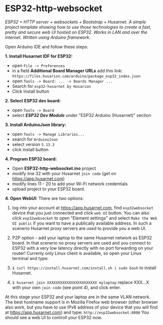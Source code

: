 # ESP32-http-websocket
*ESP32 + HTTP server + websockets + Bootstrap + Husarnet. A simple project template showing how to use those technologies to create a fast, pretty and secure web UI hosted on ESP32. Works in LAN and over the internet. Written using Arduino framework.*

Open Arduino IDE and follow these steps:

**1. Install Husarnet IDF for ESP32:**
* open ```File -> Preferences```
* in a field **Additional Board Manager URLs** add this link: `https://files.husarion.com/arduino/package_esp32_index.json`
* open ```Tools -> Board: ... -> Boards Manager ...```
* Search for `esp32-husarnet by Husarion`
* Click Install button

**2. Select ESP32 dev board:**
* open ```Tools -> Board```
* select ***ESP32 Dev Module*** under "ESP32 Arduino (Husarnet)" section

**3. Install ArduinoJson library:**
* open ```Tools -> Manage Libraries...```
* search for `ArduinoJson`
* select version `5.13.3`
* click install button

**4. Program ESP32 board:**
* Open **ESP32-http-websocket.ino** project
* modify line 32 with your Husarnet `join code` (get on https://app.husarnet.com)
* modify lines 11 - 20 to add your Wi-Fi network credentials
* upload project to your ESP32 board.

**4. Open WebUI:**
There are two options:
1. log into your account at https://app.husarnet.com, find `esp32websocket` device that you just connected and click `web UI` button. You can also click `esp32websocket` to open "Element settings" and select `Make the Web UI public` if you want to have a publically available address. In such a scenerio Husarnet proxy servers are used to provide you a web UI.
2. P2P option - add your laptop to the same Husarnet network as ESP32 board. In that scenerio no proxy servers are used and you connect to ESP32 with a very low latency directly with no port forwarding on your router! Currenly only Linux client is available, so open your Linux terminal and type:

1. ```$ curl https://install.husarnet.com/install.sh | sudo bash``` to install Husarnet.
2. ```$ husarnet join XXXXXXXXXXXXXXXXXXXXXXX mylaptop``` replace XXX...X with your own `join code` (see point 4), and click enter.

At this stage your ESP32 and your laptop are in the same VLAN network. The best hostname support is in Mozilla Firefox web browser (other browser also work, but you have to use IPv6 address of your device that you will find at https://app.husarnet.com) and type:
```http://esp32websocket:8000```
You should see a web UI to controll your ESP32 now.


